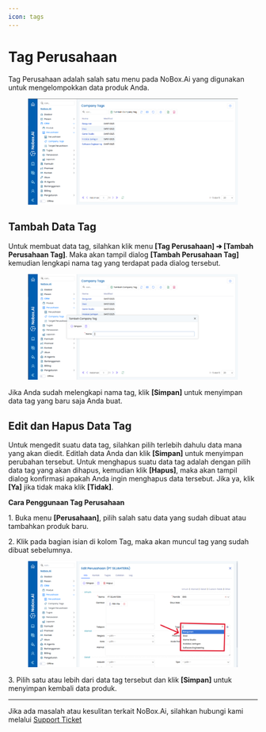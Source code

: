 ```yaml
---
icon: tags
---
```


# Tag Perusahaan

Tag Perusahaan adalah salah satu menu pada NoBox.Ai yang digunakan untuk mengelompokkan data produk Anda.

<figure><img src="../../.gitbook/assets/image.png" alt=""><figcaption></figcaption></figure>

## **Tambah Data Tag**

Untuk membuat data tag, silahkan klik menu **\[Tag Perusahaan] ➔ \[Tambah Perusahaan Tag]**. Maka akan tampil dialog **\[Tambah Perusahaan Tag]** kemudian lengkapi nama tag yang terdapat pada dialog tersebut.

<figure><img src="../../.gitbook/assets/Tag Perusahaan.PNG" alt=""><figcaption></figcaption></figure>

Jika Anda sudah melengkapi nama tag, klik **\[Simpan]** untuk menyimpan data tag yang baru saja Anda buat.

## **Edit dan Hapus Data Tag**

Untuk mengedit suatu data tag, silahkan pilih terlebih dahulu data mana yang akan diedit. Editlah data Anda dan klik **\[Simpan]** untuk menyimpan perubahan tersebut. Untuk menghapus suatu data tag adalah dengan pilih data tag yang akan dihapus, kemudian klik **\[Hapus]**, maka akan tampil dialog konfirmasi apakah Anda ingin menghapus data tersebut. Jika ya, klik **\[Ya]** jika tidak maka klik **\[Tidak]**.

**Cara Penggunaan Tag Perusahaan**

1\. Buka menu **\[Perusahaan]**, pilih salah satu data yang sudah dibuat atau tambahkan produk baru.

2\. Klik pada bagian isian di kolom Tag, maka akan muncul tag yang sudah dibuat sebelumnya.

<figure><img src="../../.gitbook/assets/Penggunaan Tag Perusahaan.PNG" alt=""><figcaption></figcaption></figure>

3\. Pilih satu atau lebih dari data tag tersebut dan klik **\[Simpan]** untuk menyimpan kembali data produk.

***

Jika ada masalah atau kesulitan terkait NoBox.Ai, silahkan hubungi kami melalui [Support Ticket](https://crm.nobox.ai/clients/tickets)
